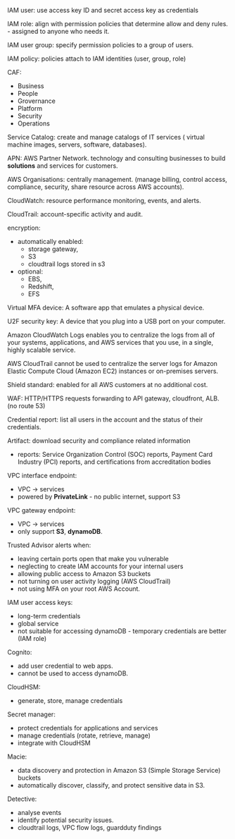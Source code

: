 IAM user: use access key ID and secret access key as credentials

IAM role: align with permission policies that determine allow and deny rules. - assigned to anyone who needs it.

IAM user group: specify permission policies to a group of users.

IAM policy: policies attach to IAM identities (user, group, role)



CAF: 
 - Business
 - People
 - Grovernance
 - Platform
 - Security
 - Operations


Service Catalog: create and manage catalogs of IT services ( virtual machine images, servers, software, databases).

APN: AWS Partner Network. technology and consulting businesses to build **solutions** and services for customers.

AWS Organisations: centrally management. (manage billing, control access, compliance, security, share resource across AWS accounts).

CloudWatch: resource performance monitoring, events, and alerts.

CloudTrail: account-specific activity and audit.

encryption:
 - automatically enabled: 
   - storage gateway, 
   - S3
   - cloudtrail logs stored in s3
 - optional: 
   - EBS, 
   - Redshift, 
   - EFS


Virtual MFA device: A software app that emulates a physical device.

U2F security key: A device that you plug into a USB port on your computer.


Amazon CloudWatch Logs enables you to centralize the logs from all of your systems, applications, and AWS services that you use, in a single, highly scalable service.

AWS CloudTrail cannot be used to centralize the server logs for Amazon Elastic Compute Cloud (Amazon EC2) instances or on-premises servers.

Shield standard:  enabled for all AWS customers at no additional cost.

WAF: HTTP/HTTPS requests forwarding to API gateway, cloudfront, ALB. (no route 53)

Credential report: list all users in the account and the status of their credentials.

Artifact: download security and compliance related information
 - reports: Service Organization Control (SOC) reports, Payment Card Industry (PCI) reports, and certifications from accreditation bodies


VPC interface endpoint: 
 - VPC -> services
 - powered by **PrivateLink** - no public internet, support S3

VPC gateway endpoint: 
 - VPC -> services
 - only support **S3**, **dynamoDB**.


Trusted Advisor alerts when:
 -  leaving certain ports open that make you vulnerable
 -  neglecting to create IAM accounts for your internal users
 -  allowing public access to Amazon S3 buckets
 -  not turning on user activity logging (AWS CloudTrail)
 -  not using MFA on your root AWS Account.

IAM user access keys: 
 - long-term credentials
 - global service
 - not suitable for accessing dynamoDB - temporary credentials are better (IAM role)

Cognito: 
 - add user credential to web apps.
 - cannot be used to access dynamoDB.

CloudHSM: 
 - generate, store, manage credentials

Secret manager: 
 - protect credentials for applications and services
 - manage credentials (rotate, retrieve, manage)
 - integrate with CloudHSM

Macie: 
 - data discovery and protection in Amazon S3 (Simple Storage Service) buckets
 - automatically discover, classify, and protect sensitive data in S3.

Detective: 
 - analyse events 
 - identify potential security issues.
 - cloudtrail logs, VPC flow logs, guardduty findings


